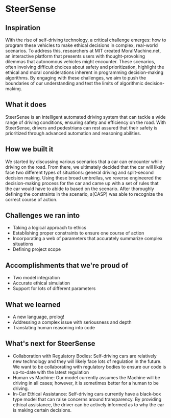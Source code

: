 # SteerSense
## Inspiration
With the rise of self-driving technology, a critical challenge emerges: how to program these vehicles to make ethical decisions in complex, real-world scenarios. To address this, researchers at MIT created MoralMachine.net, an interactive platform that presents users with thought-provoking dilemmas that autonomous vehicles might encounter. These scenarios, often involving difficult choices about safety and prioritization, highlight the ethical and moral considerations inherent in programming decision-making algorithms. By engaging with these challenges, we aim to push the boundaries of our understanding and test the limits of algorithmic decision-making.

## What it does
SteerSense is an intelligent automated driving system that can tackle a wide range of driving conditions, ensuring safety and efficiency on the road. With SteerSense, drivers and pedestrians can rest assured that their safety is prioritized through advanced automation and reasoning abilities.

## How we built it
We started by discussing various scenarios that a car can encounter while driving on the road. From there, we ultimately decided that the car will likely face two different types of situations: general driving and split-second decision making. Using these broad umbrellas, we reverse engineered the decision-making process for the car and came up with a set of rules that the car would have to abide to based on the scenario. After thoroughly defining the constraints in the scenario, s(CASP) was able to recognize the correct course of action.

## Challenges we ran into
* Taking a logical approach to ethics
* Establishing proper constraints to ensure one course of action
* Incorporating a web of parameters that accurately summarize complex situations
* Defining project scope

## Accomplishments that we're proud of
* Two model integration
* Accurate ethical simulation
* Support for lots of different parameters

## What we learned
* A new language, prolog!
* Addressing a complex issue with seriousness and depth
* Translating human reasoning into code

## What's next for SteerSense
* Collaboration with Regulatory Bodies: Self-driving cars are relatively new technology and they will likely face lots of regulation in the future. We want to be collaborating with regulatory bodies to ensure our code is up-to-date with the latest regulation
* Human vs Machine: Our model currently assumes the Machine will be driving in all cases; however, it is sometimes better for a human to be driving.
* In-Car Ethical Assistance: Self-driving cars currently have a black-box type model that can raise concerns around transparency. By providing ethical assistance, the driver can be actively informed as to why the car is making certain decisions.
